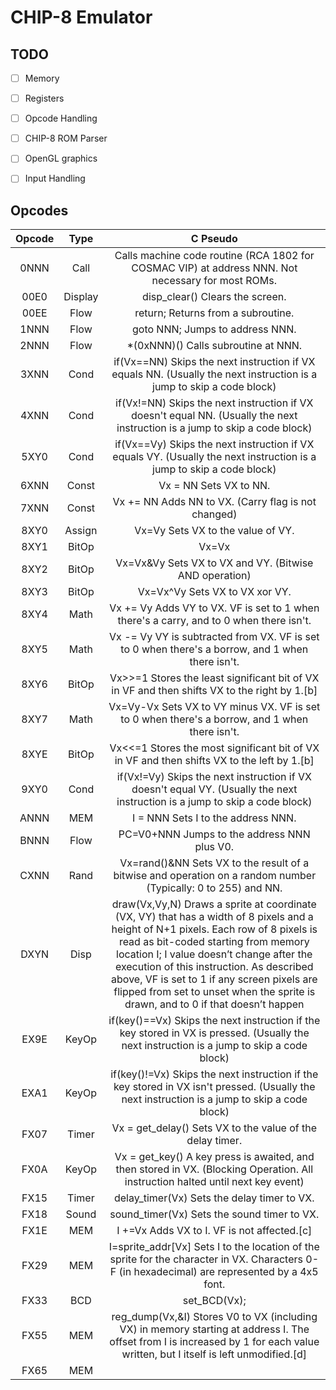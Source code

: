 # CHIP-8 Emulator

## TODO

- [ ] Memory
- [ ] Registers
- [ ] Opcode Handling

- [ ] CHIP-8 ROM Parser
- [ ] OpenGL graphics
- [ ] Input Handling

## Opcodes

| Opcode | Type | C Pseudo |
| :----: | :--: | :------: |
| 0NNN | Call    | Calls machine code routine (RCA 1802 for COSMAC VIP) at address NNN. Not necessary for most ROMs.
| 00E0 | Display | disp_clear()	Clears the screen.
| 00EE | Flow    | return;	Returns from a subroutine.
| 1NNN | Flow    | goto NNN;	Jumps to address NNN.
| 2NNN | Flow    | *(0xNNN)()	Calls subroutine at NNN.
| 3XNN | Cond    | if(Vx==NN)	Skips the next instruction if VX equals NN. (Usually the next instruction is a jump to skip a code block)
| 4XNN | Cond    | if(Vx!=NN)	Skips the next instruction if VX doesn't equal NN. (Usually the next instruction is a jump to skip a code block)
| 5XY0 | Cond    | if(Vx==Vy)	Skips the next instruction if VX equals VY. (Usually the next instruction is a jump to skip a code block)
| 6XNN | Const   | Vx = NN	Sets VX to NN.
| 7XNN | Const   | Vx += NN	Adds NN to VX. (Carry flag is not changed)
| 8XY0 | Assign  | Vx=Vy	Sets VX to the value of VY.
| 8XY1 | BitOp   | Vx=Vx|Vy	Sets VX to VX or VY. (Bitwise OR operation)
| 8XY2 | BitOp   | Vx=Vx&Vy	Sets VX to VX and VY. (Bitwise AND operation)
| 8XY3 | BitOp   | Vx=Vx^Vy	Sets VX to VX xor VY.
| 8XY4 | Math    | Vx += Vy	Adds VY to VX. VF is set to 1 when there's a carry, and to 0 when there isn't.
| 8XY5 | Math    | Vx -= Vy	VY is subtracted from VX. VF is set to 0 when there's a borrow, and 1 when there isn't.
| 8XY6 | BitOp   | Vx>>=1	Stores the least significant bit of VX in VF and then shifts VX to the right by 1.[b]
| 8XY7 | Math    | Vx=Vy-Vx	Sets VX to VY minus VX. VF is set to 0 when there's a borrow, and 1 when there isn't.
| 8XYE | BitOp   | Vx<<=1	Stores the most significant bit of VX in VF and then shifts VX to the left by 1.[b]
| 9XY0 | Cond    | if(Vx!=Vy)	Skips the next instruction if VX doesn't equal VY. (Usually the next instruction is a jump to skip a code block)
| ANNN | MEM     | I = NNN	Sets I to the address NNN.
| BNNN | Flow    | PC=V0+NNN	Jumps to the address NNN plus V0.
| CXNN | Rand    | Vx=rand()&NN	Sets VX to the result of a bitwise and operation on a random number (Typically: 0 to 255) and NN.
| DXYN | Disp    | draw(Vx,Vy,N)	Draws a sprite at coordinate (VX, VY) that has a width of 8 pixels and a height of N+1 pixels. Each row of 8 pixels is read as bit-coded starting from memory location I; I value doesn’t change after the execution of this instruction. As described above, VF is set to 1 if any screen pixels are flipped from set to unset when the sprite is drawn, and to 0 if that doesn’t happen
| EX9E | KeyOp   | if(key()==Vx)	Skips the next instruction if the key stored in VX is pressed. (Usually the next instruction is a jump to skip a code block)
| EXA1 | KeyOp   | if(key()!=Vx)	Skips the next instruction if the key stored in VX isn't pressed. (Usually the next instruction is a jump to skip a code block)
| FX07 | Timer   | Vx = get_delay()	Sets VX to the value of the delay timer.
| FX0A | KeyOp   | Vx = get_key()	A key press is awaited, and then stored in VX. (Blocking Operation. All instruction halted until next key event)
| FX15 | Timer   | delay_timer(Vx)	Sets the delay timer to VX.
| FX18 | Sound   | sound_timer(Vx)	Sets the sound timer to VX.
| FX1E | MEM     | I +=Vx	Adds VX to I. VF is not affected.[c]
| FX29 | MEM     | I=sprite_addr[Vx]	Sets I to the location of the sprite for the character in VX. Characters 0-F (in hexadecimal) are represented by a 4x5 font.
| FX33 | BCD     | set_BCD(Vx);
| FX55 | MEM     | reg_dump(Vx,&I)	Stores V0 to VX (including VX) in memory starting at address I. The offset from I is increased by 1 for each value written, but I itself is left unmodified.[d]
| FX65 | MEM     |